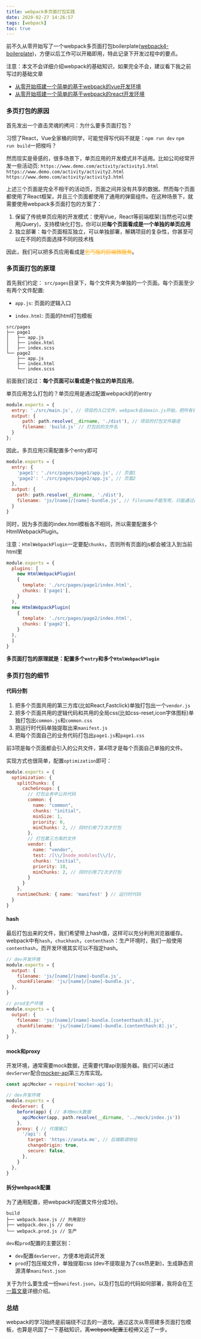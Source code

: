 ```yaml
---
title: webpack多页面打包实践
date: 2020-02-27 14:26:57
tags: [webpack]
toc: true
---
```

前不久从零开始写了一个webpack多页面打包boilerplate([webpack4-boilerplate](https://github.com/deepred5/webpack4-boilerplate))，方便以后工作可以开箱即用，特此记录下开发过程中的要点。

注意：本文不会详细介绍webpack的基础知识，如果完全不会，建议看下我之前写过的基础文章
* [从零开始搭建一个简单的基于webpack的vue开发环境](http://anata.me/2018/01/08/%E4%BB%8E%E9%9B%B6%E5%BC%80%E5%A7%8B%E6%90%AD%E5%BB%BA%E4%B8%80%E4%B8%AA%E7%AE%80%E5%8D%95%E7%9A%84%E5%9F%BA%E4%BA%8Ewebpack%E7%9A%84vue%E5%BC%80%E5%8F%91%E7%8E%AF%E5%A2%83/)
* [从零开始搭建一个简单的基于webpack的react开发环境](http://anata.me/2019/06/04/%E5%82%BB%E5%82%BB%E5%88%86%E4%B8%8D%E6%B8%85%E7%9A%84Manifest/#%E5%9F%BA%E4%BA%8Ewebpack%E7%9A%84react%E5%BC%80%E5%8F%91%E7%8E%AF%E5%A2%83)

### 多页打包的原因
首先发出一个直击灵魂的拷问：为什么要多页面打包？

<!-- more -->

习惯了React，Vue全家桶的同学，可能觉得写代码不就是：`npm run dev` `npm run build`一把梭吗？

然而现实是骨感的，很多场景下，单页应用的开发模式并不适用。比如公司经常开发一些活动页:
`https://www.demo.com/activity/activity1.html` 
`https://www.demo.com/activity/activity2.html`
`https://www.demo.com/activity/activity3.html`

上述三个页面是完全不相干的活动页，页面之间并没有共享的数据。然而每个页面都使用了React框架，并且三个页面都使用了通用的弹窗组件。在这种场景下，就需要使用webpack多页面打包的方案了：

1. 保留了传统单页应用的开发模式：使用Vue，React等前端框架(当然也可以使用jQuery)，支持模块化打包，你可以把**每个页面看成是一个单独的单页应用**
2. 独立部署：每个页面相互独立，可以单独部署，解耦项目的复杂性，你甚至可以在不同的页面选择不同的技术栈

因此，我们可以把多页应用看成是<font color="orange">~~乞丐版的前端微服务~~</font>。

### 多页面打包的原理

首先我们约定：
`src/pages`目录下，每个文件夹为单独的一个页面。每个页面至少有两个文件配置:

* `app.js`: 页面的逻辑入口

* `index.html`: 页面的html打包模板

```
src/pages
├── page1
│   ├── app.js
│   ├── index.html
│   ├── index.scss
└── page2
    ├── app.js
    ├── index.html
    └── index.scss
```

前面我们说过：**每个页面可以看成是个独立的单页应用**。

单页应用怎么打包的？单页应用是通过配置webpack的的entry
```javascript
module.exports = {
  entry: './src/main.js', // 项目的入口文件，webpack会从main.js开始，把所有依赖的js都加载打包
  output: {
      path: path.resolve(__dirname, './dist'), // 项目的打包文件路径
      filename: 'build.js' // 打包后的文件名
  }
};
```
因此，多页应用只需配置多个entry即可
```javascript
module.exports = {
  entry: {
    'page1': './src/pages/page1/app.js', // 页面1
    'page2': './src/pages/page2/app.js', // 页面2
  },
  output: {
    path: path.resolve(__dirname, './dist'),
    filename: 'js/[name]/[name]-bundle.js', // filename不能写死，只能通过[name]获取bundle的名字
  }
}
```
同时，因为多页面的index.html模板各不相同，所以需要配置多个HtmlWebpackPlugin。

注意：`HtmlWebpackPlugin`一定要配`chunks`，否则所有页面的js都会被注入到当前html里
```javascript
module.exports = {
  plugins: [
    new HtmlWebpackPlugin(
    {
      template: './src/pages/page1/index.html',
      chunks: ['page1'],
    }
  ),
  new HtmlWebpackPlugin(
    {
      template: './src/pages/page2/index.html',
      chunks: ['page2'],
    }
  ),
  ]
}
```
**多页面打包的原理就是：配置多个`entry`和多个`HtmlWebpackPlugin`**

### 多页打包的细节

#### 代码分割
1. 把多个页面共用的第三方库(比如React,Fastclick)单独打包出一个`vendor.js`
2. 把多个页面共用的逻辑代码和共用的全局css(比如css-reset,icon字体图标)单独打包出`common.js`和`common.css`
3. 把运行时代码单独提取出来`manifest.js`
4. 把每个页面自己的业务代码打包出`page1.js`和`page1.css`

前3项是每个页面都会引入的公共文件，第4项才是每个页面自己单独的文件。

实现方式也很简单，配置`optimization`即可：
```javascript
module.exports = {
  optimization: {
    splitChunks: {
      cacheGroups: {
        // 打包业务中公共代码
        common: {
          name: "common",
          chunks: "initial",
          minSize: 1,
          priority: 0,
          minChunks: 2, // 同时引用了2次才打包
        },
        // 打包第三方库的文件
        vendor: {
          name: "vendor",
          test: /[\\/]node_modules[\\/]/,
          chunks: "initial",
          priority: 10,
          minChunks: 2, // 同时引用了2次才打包
        }
      }
    },
    runtimeChunk: { name: 'manifest' } // 运行时代码
  }
}
```
#### hash
最后打包出来的文件，我们希望带上hash值，这样可以充分利用浏览器缓存。webpack中有`hash`，`chuckhash`，`contenthash`：生产环境时，我们一般使用`contenthash`，而开发环境其实可以不指定hash。
```javascript
// dev开发环境
module.exports = {
  output: {
    filename: 'js/[name]/[name]-bundle.js',
    chunkFilename: 'js/[name]/[name]-bundle.js',
  },
}

// prod生产环境
module.exports = {
  output: {
    filename: 'js/[name]/[name]-bundle.[contenthash:8].js',
    chunkFilename: 'js/[name]/[name]-bundle.[contenthash:8].js',
  },
}
```

#### mock和proxy
开发环境，通常需要mock数据，还需要代理api到服务器。我们可以通过`devServer`配合[mocker-api](https://github.com/jaywcjlove/mocker-api)第三方库实现。
```javascript
const apiMocker = require('mocker-api');

// dev开发环境
module.exports = {
  devServer: {
    before(app) { // 本地mock数据
      apiMocker(app, path.resolve(__dirname, '../mock/index.js'))
    },
    proxy: { // 代理接口
      '/api': {
        target: 'https://anata.me', // 后端联调地址
        changeOrigin: true,
        secure: false,
      },
    }
  },
}
```

#### 拆分webpack配置
为了通用配置，把webpack的配置文件分成3份。
```
build
├── webpack.base.js // 共用部分
├── webpack.dev.js // dev
└── webpack.prod.js // 生产
```
`dev`和`prod`配置的主要区别：
* `dev`配置`devServer`，方便本地调试开发
* `prod`打包压缩文件，单独提取css (dev不提取是为了css热更新)，生成静态资源清单`manifest.json`

关于为什么要生成一份`manifest.json`，以及打包后的代码如何部署，我将会在[下一篇文章](http://anata.me/2020/02/29/%E5%86%8D%E8%B0%88%E5%89%8D%E5%90%8E%E7%AB%AF%E5%88%86%E7%A6%BB%E5%BC%80%E5%8F%91%E5%92%8C%E9%83%A8%E7%BD%B2/)详细介绍。

### 总结
webpack的学习始终是前端绕不过去的一道坎。通过这次从零搭建多页面打包模板，也算是巩固了一下基础知识，离~~webpack配置工程师~~又近了一步。